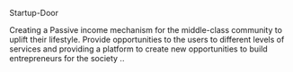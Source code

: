 Startup-Door

Creating a Passive income mechanism for the middle-class community to uplift their lifestyle. 
Provide opportunities to the users to different levels of services and providing a platform to 
create new opportunities to build entrepreneurs for the society ..
